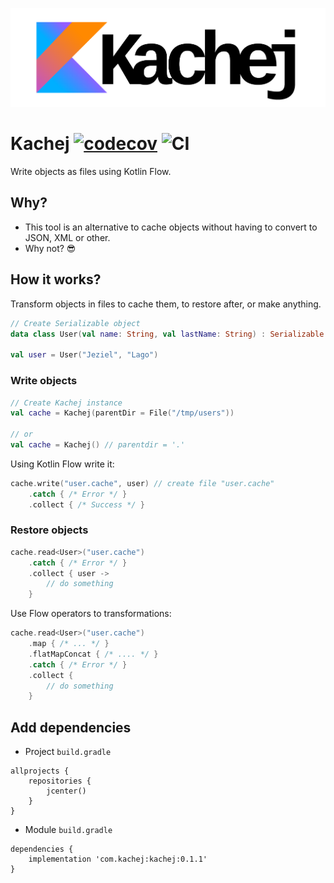 ![](logo_kachej.png)
# Kachej [![codecov](https://codecov.io/gh/jeziellago/kachej/branch/master/graph/badge.svg)](https://codecov.io/gh/jeziellago/kachej) ![CI](https://github.com/jeziellago/kachej/workflows/CI/badge.svg?branch=master)
Write objects as files using Kotlin Flow.
## Why?
- This tool is an alternative to cache objects without having to convert to JSON, XML or other.
- Why not? 😎

## How it works?
Transform objects in files to cache them, to restore after, or make anything.
```kotlin
// Create Serializable object
data class User(val name: String, val lastName: String) : Serializable

val user = User("Jeziel", "Lago")
```
### Write objects
```kotlin
// Create Kachej instance
val cache = Kachej(parentDir = File("/tmp/users"))

// or
val cache = Kachej() // parentdir = '.'
```
Using Kotlin Flow write it:
```kotlin
cache.write("user.cache", user) // create file "user.cache"
    .catch { /* Error */ }
    .collect { /* Success */ }

```
### Restore objects
```kotlin
cache.read<User>("user.cache")
    .catch { /* Error */ }
    .collect { user ->
        // do something
    }
```
Use Flow operators to transformations:
```kotlin
cache.read<User>("user.cache")
    .map { /* ... */ }
    .flatMapConcat { /* .... */ }
    .catch { /* Error */ }
    .collect { 
        // do something
    }
```
## Add dependencies
- Project `build.gradle` 
```
allprojects {
    repositories {
        jcenter()
    }
}
```
- Module `build.gradle` 
```
dependencies {
    implementation 'com.kachej:kachej:0.1.1'
}
```
